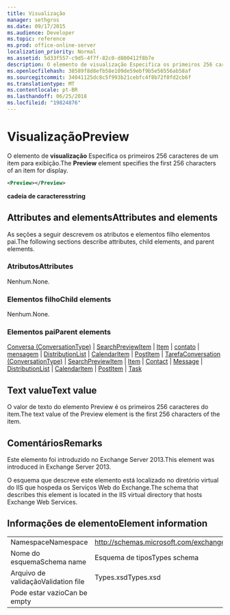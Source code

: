 ```yaml
---
title: Visualização
manager: sethgros
ms.date: 09/17/2015
ms.audience: Developer
ms.topic: reference
ms.prod: office-online-server
localization_priority: Normal
ms.assetid: 5d33f557-c9d5-4f7f-82c0-d800412f8b7e
description: O elemento de visualização Especifica os primeiros 256 caracteres de um item para exibição.
ms.openlocfilehash: 38589f8d8efb58e109de59ebf9b5e56556ab58af
ms.sourcegitcommit: 34041125dc8c5f993b21cebfc4f8b72f0fd2cb6f
ms.translationtype: MT
ms.contentlocale: pt-BR
ms.lasthandoff: 06/25/2018
ms.locfileid: "19824876"
---
```

# <a name="preview"></a><span data-ttu-id="3b6d7-103">Visualização</span><span class="sxs-lookup"><span data-stu-id="3b6d7-103">Preview</span></span>

<span data-ttu-id="3b6d7-104">O elemento de **visualização** Especifica os primeiros 256 caracteres de um item para exibição.</span><span class="sxs-lookup"><span data-stu-id="3b6d7-104">The **Preview** element specifies the first 256 characters of an item for display.</span></span> 
  
```XML
<Preview></Preview>
```

 <span data-ttu-id="3b6d7-105">**cadeia de caracteres**</span><span class="sxs-lookup"><span data-stu-id="3b6d7-105">**string**</span></span>
## <a name="attributes-and-elements"></a><span data-ttu-id="3b6d7-106">Attributes and elements</span><span class="sxs-lookup"><span data-stu-id="3b6d7-106">Attributes and elements</span></span>

<span data-ttu-id="3b6d7-107">As seções a seguir descrevem os atributos e elementos filho elementos pai.</span><span class="sxs-lookup"><span data-stu-id="3b6d7-107">The following sections describe attributes, child elements, and parent elements.</span></span>
  
### <a name="attributes"></a><span data-ttu-id="3b6d7-108">Atributos</span><span class="sxs-lookup"><span data-stu-id="3b6d7-108">Attributes</span></span>

<span data-ttu-id="3b6d7-109">Nenhum.</span><span class="sxs-lookup"><span data-stu-id="3b6d7-109">None.</span></span>
  
### <a name="child-elements"></a><span data-ttu-id="3b6d7-110">Elementos filho</span><span class="sxs-lookup"><span data-stu-id="3b6d7-110">Child elements</span></span>

<span data-ttu-id="3b6d7-111">Nenhum.</span><span class="sxs-lookup"><span data-stu-id="3b6d7-111">None.</span></span>
  
### <a name="parent-elements"></a><span data-ttu-id="3b6d7-112">Elementos pai</span><span class="sxs-lookup"><span data-stu-id="3b6d7-112">Parent elements</span></span>

<span data-ttu-id="3b6d7-113">[Conversa (ConversationType)](conversation-conversationtype.md) | [SearchPreviewItem](searchpreviewitem.md) | [Item](item.md) | [contato](contact.md) | [mensagem](message-ex15websvcsotherref.md) | [DistributionList](distributionlist.md) | [CalendarItem](calendaritem.md)  |  [PostItem](postitem.md)  |  [Tarefa](task.md)</span><span class="sxs-lookup"><span data-stu-id="3b6d7-113">[Conversation (ConversationType)](conversation-conversationtype.md) | [SearchPreviewItem](searchpreviewitem.md) | [Item](item.md) | [Contact](contact.md) | [Message](message-ex15websvcsotherref.md) | [DistributionList](distributionlist.md) | [CalendarItem](calendaritem.md) | [PostItem](postitem.md) | [Task](task.md)</span></span>
  
## <a name="text-value"></a><span data-ttu-id="3b6d7-114">Text value</span><span class="sxs-lookup"><span data-stu-id="3b6d7-114">Text value</span></span>

<span data-ttu-id="3b6d7-115">O valor de texto do elemento Preview é os primeiros 256 caracteres do item.</span><span class="sxs-lookup"><span data-stu-id="3b6d7-115">The text value of the Preview element is the first 256 characters of the item.</span></span>
  
## <a name="remarks"></a><span data-ttu-id="3b6d7-116">Comentários</span><span class="sxs-lookup"><span data-stu-id="3b6d7-116">Remarks</span></span>

<span data-ttu-id="3b6d7-117">Este elemento foi introduzido no Exchange Server 2013.</span><span class="sxs-lookup"><span data-stu-id="3b6d7-117">This element was introduced in Exchange Server 2013.</span></span>
  
<span data-ttu-id="3b6d7-118">O esquema que descreve este elemento está localizado no diretório virtual do IIS que hospeda os Serviços Web do Exchange.</span><span class="sxs-lookup"><span data-stu-id="3b6d7-118">The schema that describes this element is located in the IIS virtual directory that hosts Exchange Web Services.</span></span>
  
## <a name="element-information"></a><span data-ttu-id="3b6d7-119">Informações de elemento</span><span class="sxs-lookup"><span data-stu-id="3b6d7-119">Element information</span></span>

|||
|:-----|:-----|
|<span data-ttu-id="3b6d7-120">Namespace</span><span class="sxs-lookup"><span data-stu-id="3b6d7-120">Namespace</span></span>  <br/> |http://schemas.microsoft.com/exchange/services/2006/types  <br/> |
|<span data-ttu-id="3b6d7-121">Nome do esquema</span><span class="sxs-lookup"><span data-stu-id="3b6d7-121">Schema name</span></span>  <br/> |<span data-ttu-id="3b6d7-122">Esquema de tipos</span><span class="sxs-lookup"><span data-stu-id="3b6d7-122">Types schema</span></span>  <br/> |
|<span data-ttu-id="3b6d7-123">Arquivo de validação</span><span class="sxs-lookup"><span data-stu-id="3b6d7-123">Validation file</span></span>  <br/> |<span data-ttu-id="3b6d7-124">Types.xsd</span><span class="sxs-lookup"><span data-stu-id="3b6d7-124">Types.xsd</span></span>  <br/> |
|<span data-ttu-id="3b6d7-125">Pode estar vazio</span><span class="sxs-lookup"><span data-stu-id="3b6d7-125">Can be empty</span></span>  <br/> ||
   

